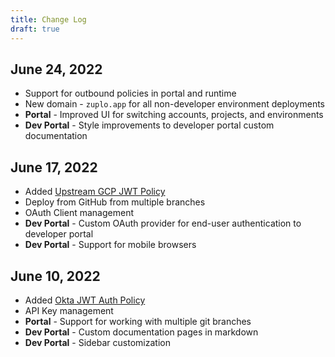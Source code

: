 ```yaml
---
title: Change Log
draft: true
---
```


## June 24, 2022

- Support for outbound policies in portal and runtime
- New domain - `zuplo.app` for all non-developer environment deployments
- **Portal** - Improved UI for switching accounts, projects, and environments
- **Dev Portal** - Style improvements to developer portal custom documentation

## June 17, 2022

- Added [Upstream GCP JWT Policy](./policies/upstream-gcp-jwt-inbound.md)
- Deploy from GitHub from multiple branches
- OAuth Client management
- **Dev Portal** - Custom OAuth provider for end-user authentication to developer portal
- **Dev Portal** - Support for mobile browsers

## June 10, 2022

- Added [Okta JWT Auth Policy](./policies/okta-jwt-auth-inbound.md)
- API Key management
- **Portal** - Support for working with multiple git branches
- **Dev Portal** - Custom documentation pages in markdown
- **Dev Portal** - Sidebar customization
